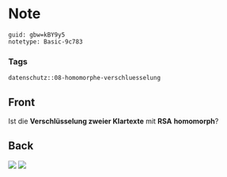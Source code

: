 # Note
```
guid: gbw=kBY9y5
notetype: Basic-9c783
```

### Tags
```
datenschutz::08-homomorphe-verschluesselung
```

## Front
Ist die <b>Verschlüsselung zweier Klartexte</b> mit <b>RSA</b> <b>homomorph</b>?

## Back
<img src="paste-5de484e43000fdc6eda689c3fad418064dc0b4ea.jpg">
<img src="paste-8b5cdb9fc1ce028ac0ceb4d61375fb63d9e41a76.jpg">
